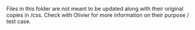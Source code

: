 Files in this folder are not meant to be updated along with their original copies in /css.
Check with Olivier for more information on their purpose / test case.